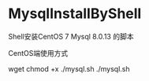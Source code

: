 # MysqlInstallByShell
Shell安装CentOS 7 Mysql 8.0.13 的脚本

CentOS端使用方式

wget 
chmod +x ./mysql.sh
./mysql.sh
